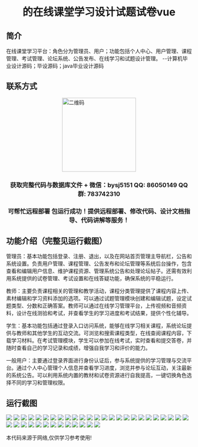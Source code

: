 <p><h1 align="center">的在线课堂学习设计试题试卷vue</h1></p>

## 简介
在线课堂学习平台：角色分为管理员、用户；功能包括个人中心、用户管理、课程管理、考试管理、论坛系统、公告发布、在线学习和试题设计管理。    --计算机毕业设计源码；毕设源码；java毕业设计源码


## 联系方式
<img src="https://bs-1329754181.cos.ap-shanghai.myqcloud.com/wx.jpg" alt="二维码" style="display: block; margin: 0 auto;" width="200px">
<p><h3 align="center">获取完整代码与数据库文件 + 微信：bysj5151 QQ: 86050149 QQ群: 783742310</h3></p>
<p><h3 align="center">可帮忙远程部署 包运行成功！提供远程部署、修改代码、设计文档指导、代码讲解等服务！</h3></p>

## 功能介绍（完整见运行截图）
管理员：基本功能包括登录、注册、退出，以及在网站首页管理主导航栏，公告和系统设置。负责用户管理、课程管理、公告发布和论坛管理等系统后台操作，包含查看和编辑用户信息、维护课程资源、管理系统公告和处理论坛帖子。还需有效利用系统提供的试卷管理、考试设置和在线答疑功能，确保系统的平稳运行。

教师：主要负责课程相关的管理和教学活动，课程分类管理提供了课程内容上传、素材编辑和学习资料添加的选项。可以通过试题管理模块创建和编辑试题，设定试题类型、分数和正确答案。教师可以通过在线学习管理平台，上传视频和音频资料，设计在线测验和考试，并查看学生的学习进度和考试结果，提供个性化辅导。

学生：基本功能包括通过登录入口访问系统，能够在线学习相关课程，系统论坛提供与教师和其他学生的互动交流。可浏览和搜索课程类型，在线查阅课程内容，下载学习材料。在考试管理模块，学生可以参加在线考试，实时查看和提交答卷，并随时查看自己的学习记录和成绩，增强自我学习和评价的能力。

一般用户：主要通过登录界面进行身份认证后，参与系统提供的学习管理与交流平台。通过个人中心管理个人信息并查看学习进度，浏览并参与论坛互动，关注最新的系统公告。可以利用系统内置的教材和试卷资源进行自我提高，一键切换角色选择不同的学习和管理权限。


## 运行截图
![](https://bs-1329754181.cos.ap-shanghai.myqcloud.com/ssm/OnlineClassroomLearningTestPaper/img/001.jpg)
![](https://bs-1329754181.cos.ap-shanghai.myqcloud.com/ssm/OnlineClassroomLearningTestPaper/img/002.jpg)
![](https://bs-1329754181.cos.ap-shanghai.myqcloud.com/ssm/OnlineClassroomLearningTestPaper/img/003.jpg)
![](https://bs-1329754181.cos.ap-shanghai.myqcloud.com/ssm/OnlineClassroomLearningTestPaper/img/004.jpg)
![](https://bs-1329754181.cos.ap-shanghai.myqcloud.com/ssm/OnlineClassroomLearningTestPaper/img/005.jpg)
![](https://bs-1329754181.cos.ap-shanghai.myqcloud.com/ssm/OnlineClassroomLearningTestPaper/img/006.jpg)
![](https://bs-1329754181.cos.ap-shanghai.myqcloud.com/ssm/OnlineClassroomLearningTestPaper/img/007.jpg)
![](https://bs-1329754181.cos.ap-shanghai.myqcloud.com/ssm/OnlineClassroomLearningTestPaper/img/008.jpg)
![](https://bs-1329754181.cos.ap-shanghai.myqcloud.com/ssm/OnlineClassroomLearningTestPaper/img/009.jpg)
![](https://bs-1329754181.cos.ap-shanghai.myqcloud.com/ssm/OnlineClassroomLearningTestPaper/img/010.jpg)
![](https://bs-1329754181.cos.ap-shanghai.myqcloud.com/ssm/OnlineClassroomLearningTestPaper/img/011.jpg)
![](https://bs-1329754181.cos.ap-shanghai.myqcloud.com/ssm/OnlineClassroomLearningTestPaper/img/012.jpg)
![](https://bs-1329754181.cos.ap-shanghai.myqcloud.com/ssm/OnlineClassroomLearningTestPaper/img/013.jpg)
![](https://bs-1329754181.cos.ap-shanghai.myqcloud.com/ssm/OnlineClassroomLearningTestPaper/img/014.jpg)
![](https://bs-1329754181.cos.ap-shanghai.myqcloud.com/ssm/OnlineClassroomLearningTestPaper/img/015.jpg)
![](https://bs-1329754181.cos.ap-shanghai.myqcloud.com/ssm/OnlineClassroomLearningTestPaper/img/016.jpg)
![](https://bs-1329754181.cos.ap-shanghai.myqcloud.com/ssm/OnlineClassroomLearningTestPaper/img/017.jpg)
![](https://bs-1329754181.cos.ap-shanghai.myqcloud.com/ssm/OnlineClassroomLearningTestPaper/img/018.jpg)
![](https://bs-1329754181.cos.ap-shanghai.myqcloud.com/ssm/OnlineClassroomLearningTestPaper/img/019.jpg)
![](https://bs-1329754181.cos.ap-shanghai.myqcloud.com/ssm/OnlineClassroomLearningTestPaper/img/020.jpg)
![](https://bs-1329754181.cos.ap-shanghai.myqcloud.com/ssm/OnlineClassroomLearningTestPaper/img/021.jpg)
![](https://bs-1329754181.cos.ap-shanghai.myqcloud.com/ssm/OnlineClassroomLearningTestPaper/img/022.jpg)
![](https://bs-1329754181.cos.ap-shanghai.myqcloud.com/ssm/OnlineClassroomLearningTestPaper/img/023.jpg)
![](https://bs-1329754181.cos.ap-shanghai.myqcloud.com/ssm/OnlineClassroomLearningTestPaper/img/024.jpg)
![](https://bs-1329754181.cos.ap-shanghai.myqcloud.com/ssm/OnlineClassroomLearningTestPaper/img/025.jpg)
![](https://bs-1329754181.cos.ap-shanghai.myqcloud.com/ssm/OnlineClassroomLearningTestPaper/img/026.jpg)
![](https://bs-1329754181.cos.ap-shanghai.myqcloud.com/ssm/OnlineClassroomLearningTestPaper/img/027.jpg)
![](https://bs-1329754181.cos.ap-shanghai.myqcloud.com/ssm/OnlineClassroomLearningTestPaper/img/028.jpg)
![](https://bs-1329754181.cos.ap-shanghai.myqcloud.com/ssm/OnlineClassroomLearningTestPaper/img/029.jpg)
![](https://bs-1329754181.cos.ap-shanghai.myqcloud.com/ssm/OnlineClassroomLearningTestPaper/img/030.jpg)
![](https://bs-1329754181.cos.ap-shanghai.myqcloud.com/ssm/OnlineClassroomLearningTestPaper/img/031.jpg)
![](https://bs-1329754181.cos.ap-shanghai.myqcloud.com/ssm/OnlineClassroomLearningTestPaper/img/032.jpg)
![](https://bs-1329754181.cos.ap-shanghai.myqcloud.com/ssm/OnlineClassroomLearningTestPaper/img/033.jpg)
![](https://bs-1329754181.cos.ap-shanghai.myqcloud.com/ssm/OnlineClassroomLearningTestPaper/img/034.jpg)
![](https://bs-1329754181.cos.ap-shanghai.myqcloud.com/ssm/OnlineClassroomLearningTestPaper/img/035.jpg)
![](https://bs-1329754181.cos.ap-shanghai.myqcloud.com/ssm/OnlineClassroomLearningTestPaper/img/036.jpg)
![](https://bs-1329754181.cos.ap-shanghai.myqcloud.com/ssm/OnlineClassroomLearningTestPaper/img/037.jpg)
![](https://bs-1329754181.cos.ap-shanghai.myqcloud.com/ssm/OnlineClassroomLearningTestPaper/img/038.jpg)

<p>本代码来源于网络,仅供学习参考使用!</p>
